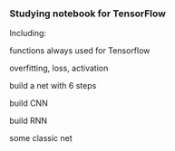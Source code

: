 ### Studying notebook for TensorFlow
Including:

functions always used for Tensorflow

overfitting, loss, activation

build a net with 6 steps

build CNN

build RNN

some classic net
